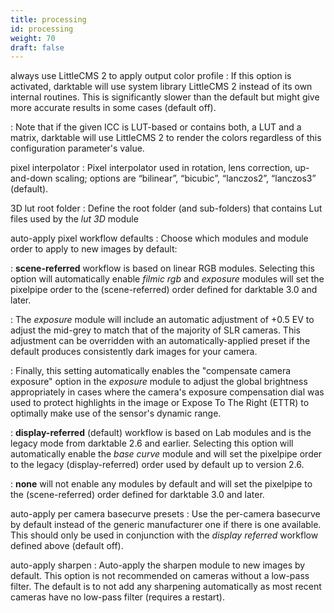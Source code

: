 ```yaml
---
title: processing
id: processing
weight: 70
draft: false
---
```


always use LittleCMS 2 to apply output color profile
: If this option is activated, darktable will use system library LittleCMS 2 instead of its own internal routines. This is significantly slower than the default but might give more accurate results in some cases (default off).

: Note that if the given ICC is LUT-based or contains both, a LUT and a matrix, darktable will use LittleCMS 2 to render the colors regardless of this configuration parameter's value.

pixel interpolator
: Pixel interpolator used in rotation, lens correction, up-and-down scaling; options are “bilinear”, “bicubic”, “lanczos2”, “lanczos3” (default).

3D lut root folder
: Define the root folder (and sub-folders) that contains Lut files used by the _lut 3D_ module

auto-apply pixel workflow defaults
: Choose which modules and module order to apply to new images by default:

: **scene-referred** workflow is based on linear RGB modules. Selecting this option will automatically enable _filmic rgb_ and _exposure_ modules will set the pixelpipe order to the (scene-referred) order defined for darktable 3.0 and later. 

: The _exposure_ module will include an automatic adjustment of +0.5 EV to adjust the mid-grey to match that of the majority of SLR cameras. This adjustment can be overridden with an automatically-applied preset if the default produces consistently dark images for your camera. 

: Finally, this setting automatically enables the "compensate camera exposure" option in the _exposure_ module to adjust the global brightness appropriately in cases where the camera's exposure compensation dial was used to protect highlights in the image or Expose To The Right (ETTR) to optimally make use of the sensor's dynamic range.

: **display-referred** (default) workflow is based on Lab modules and is the legacy mode from darktable 2.6 and earlier. Selecting this option will automatically enable the _base curve_ module and will set the pixelpipe order to the legacy (display-referred) order used by default up to version 2.6.

: **none** will not enable any modules by default and will set the pixelpipe to the (scene-referred) order defined for darktable 3.0 and later.

auto-apply per camera basecurve presets
: Use the per-camera basecurve by default instead of the generic manufacturer one if there is one available. This should only be used in conjunction with the _display referred_ workflow defined above (default off).

auto-apply sharpen
: Auto-apply the sharpen module to new images by default. This option is not recommended on cameras without a low-pass filter. The default is to not add any sharpening automatically as most recent cameras have no low-pass filter (requires a restart).
